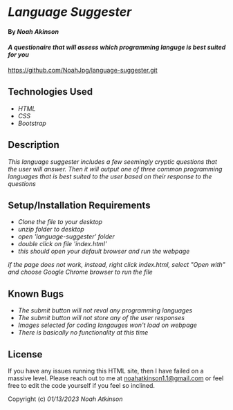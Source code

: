 # _Language Suggester_

#### By _**Noah Akinson**_

#### _A questionaire that will assess which programming languge is best suited for you_

https://github.com/NoahJpg/language-suggester.git

## Technologies Used

* _HTML_
* _CSS_
* _Bootstrap_

## Description

_This language suggester includes a few seemingly cryptic questions that the user will answer. Then it will output one of three common programming languages that is best suited to the user based on their response to the questions_

## Setup/Installation Requirements

* _Clone the file to your desktop_
* _unzip folder to desktop_
* _open 'language-suggester' folder_
* _double click on file 'index.html'_
* _this should open your default browser and run the webpage_

_if the page does not work, instead, right click index.html, select "Open with" and choose Google Chrome browser to run the file_

## Known Bugs

* _The submit button will not reval any programming languages_
* _The submit button will not store any of the user responses_
* _Images selected for coding langauges won't load on webpage_
* _There is basically no functionality at this time_



## License

If you have any issues running this HTML site, then I have failed on a massive level. Please reach out to me at noahatkinson1.1@gmail.com or feel free to edit the code yourself if you feel so inclined.

Copyright (c) _01/13/2023_ _Noah Atkinson_
